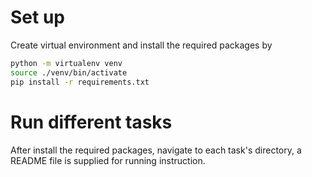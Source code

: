 # Set up
Create virtual environment and install the required packages by
```bash
python -m virtualenv venv
source ./venv/bin/activate
pip install -r requirements.txt
```

# Run different tasks
After install the required packages, navigate to each task's directory, a README file is 
supplied for running instruction.
